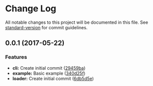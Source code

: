 # Change Log

All notable changes to this project will be documented in this file. See [standard-version](https://github.com/conventional-changelog/standard-version) for commit guidelines.

<a name="0.0.1"></a>
## 0.0.1 (2017-05-22)


### Features

* **cli:** Create initial commit ([29459ba](https://github.com/design4pro/kss-node-loader/commit/29459ba))
* **example:** Basic example ([340d25f](https://github.com/design4pro/kss-node-loader/commit/340d25f))
* **loader:** Create initial commit ([6db5d5e](https://github.com/design4pro/kss-node-loader/commit/6db5d5e))
